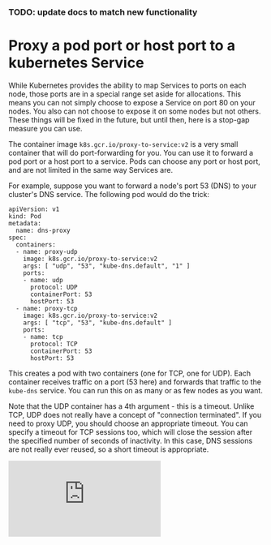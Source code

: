 ### TODO: update docs to match new functionality

# Proxy a pod port or host port to a kubernetes Service

While Kubernetes provides the ability to map Services to ports on each node,
those ports are in a special range set aside for allocations.  This means you
can not simply choose to expose a Service on port 80 on your nodes.  You
also can not choose to expose it on some nodes but not others.  These things
will be fixed in the future, but until then, here is a stop-gap measure you can
use.

The container image `k8s.gcr.io/proxy-to-service:v2` is a very
small container that will do port-forwarding for you.  You can use it to
forward a pod port or a host port to a service.  Pods can choose any port or
host port, and are not limited in the same way Services are.

For example, suppose you want to forward a node's port 53 (DNS) to your
cluster's DNS service.  The following pod would do the trick:

```
apiVersion: v1
kind: Pod
metadata:
  name: dns-proxy
spec:
  containers:
  - name: proxy-udp
    image: k8s.gcr.io/proxy-to-service:v2
    args: [ "udp", "53", "kube-dns.default", "1" ]
    ports:
    - name: udp
      protocol: UDP
      containerPort: 53
      hostPort: 53
  - name: proxy-tcp
    image: k8s.gcr.io/proxy-to-service:v2
    args: [ "tcp", "53", "kube-dns.default" ]
    ports:
    - name: tcp
      protocol: TCP
      containerPort: 53
      hostPort: 53
```

This creates a pod with two containers (one for TCP, one for UDP).  Each
container receives traffic on a port (53 here) and forwards that traffic to the
`kube-dns` service.  You can run this on as many or as few nodes as you want.

Note that the UDP container has a 4th argument - this is a timeout.  Unlike
TCP, UDP does not really have a concept of "connection terminated".  If you
need to proxy UDP, you should choose an appropriate timeout.  You can specify a
timeout for TCP sessions too, which will close the session after the specified
number of seconds of inactivity.  In this case, DNS sessions are not really
ever reused, so a short timeout is appropriate.


[![Analytics](https://kubernetes-site.appspot.com/UA-36037335-10/GitHub/contrib/for-demos/proxy-to-service/README.md?pixel)]()

